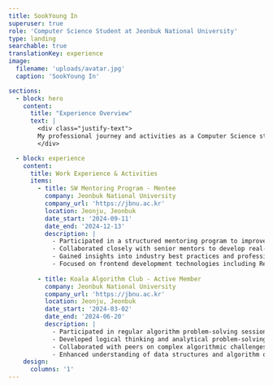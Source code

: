 ```yaml
---
title: SookYoung In
superuser: true
role: 'Computer Science Student at Jeonbuk National University'
type: landing
searchable: true
translationKey: experience
image:
  filename: 'uploads/avatar.jpg'
  caption: 'SookYoung In'

sections:
  - block: hero
    content:
      title: "Experience Overview"
      text: |
        <div class="justify-text">
        My professional journey and activities as a Computer Science student at Jeonbuk National University.
        </div>

  - block: experience
    content:
      title: Work Experience & Activities
      items:
        - title: SW Mentoring Program - Mentee
          company: Jeonbuk National University
          company_url: 'https://jbnu.ac.kr'
          location: Jeonju, Jeonbuk
          date_start: '2024-09-11'
          date_end: '2024-12-13'
          description: |
            - Participated in a structured mentoring program to improve practical skills
            - Collaborated closely with senior mentors to develop real-world programming abilities
            - Gained insights into industry best practices and professional development strategies
            - Focused on frontend development technologies including React and TypeScript
        
        - title: Koala Algorithm Club - Active Member
          company: Jeonbuk National University
          company_url: 'https://jbnu.ac.kr'
          location: Jeonju, Jeonbuk
          date_start: '2024-03-02'
          date_end: '2024-06-20'
          description: |
            - Participated in regular algorithm problem-solving sessions and contests
            - Developed logical thinking and analytical problem-solving skills
            - Collaborated with peers on complex algorithmic challenges
            - Enhanced understanding of data structures and algorithm optimization techniques
    design:
      columns: '1'
---
```


